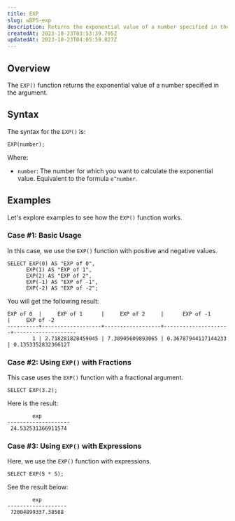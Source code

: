 ```yaml
---
title: EXP
slug: wBP5-exp
description: Returns the exponential value of a number specified in the argument.
createdAt: 2023-10-23T03:53:39.795Z
updatedAt: 2023-10-23T04:05:59.827Z
---
```


## **Overview**

The `EXP()` function returns the exponential value of a number specified in the argument.

## **Syntax**

The syntax for the `EXP()` is:

```pgsql
EXP(number);
```

Where:

*   `number`: The number for which you want to calculate the exponential value. Equivalent to the formula `e^number`.

## **Examples**

Let's explore examples to see how the `EXP()` function works.

### Case #1: **Basic Usage**

In this case, we use the `EXP()` function with positive and negative values.

```pgsql
SELECT EXP(0) AS "EXP of 0", 
      EXP(1) AS "EXP of 1",
      EXP(2) AS "EXP of 2",
      EXP(-1) AS "EXP of -1",
      EXP(-2) AS "EXP of -2";
```

You will get the following result:

```pgsql
EXP of 0  |     EXP of 1      |     EXP of 2     |      EXP of -1      |     EXP of -2      
----------+-------------------+------------------+---------------------+--------------------
        1 | 2.718281828459045 | 7.38905609893065 | 0.36787944117144233 | 0.1353352832366127
```

### Case #2: Using `EXP()` with Fractions

This case uses the `EXP()` function with a fractional argument.

```pgsql
SELECT EXP(3.2);
```

Here is the result:

```pgsql
        exp         
--------------------
 24.532531366911574
```

### Case #3: Using `EXP()` with Expressions

Here, we use the `EXP()` function with expressions.

```pgsql
SELECT EXP(5 * 5);
```

See the result below:

```pgsql
        exp        
-------------------
 72004899337.38588
```

